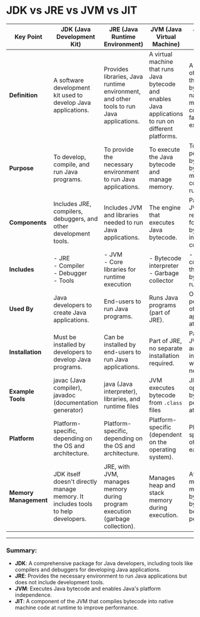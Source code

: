 # JDK vs JRE vs JVM vs JIT

| **Key Point**           | **JDK (Java Development Kit)**                               | **JRE (Java Runtime Environment)**                          | **JVM (Java Virtual Machine)**                                  | **JIT (Just-In-Time Compiler)**                                      |
|-------------------------|--------------------------------------------------------------|-------------------------------------------------------------|------------------------------------------------------------------|-----------------------------------------------------------------------|
| **Definition**           | A software development kit used to develop Java applications. | Provides libraries, Java runtime environment, and other tools to run Java applications. | A virtual machine that runs Java bytecode and enables Java applications to run on different platforms. | A component of the JVM that compiles bytecode to native machine code for faster execution. |
| **Purpose**              | To develop, compile, and run Java programs.                  | To provide the necessary environment to run Java applications. | To execute the Java bytecode and manage memory.                  | To improve performance by compiling bytecode to machine code at runtime. |
| **Components**           | Includes JRE, compilers, debuggers, and other development tools. | Includes JVM and libraries needed to run Java applications. | The engine that executes Java bytecode.                          | Part of the JVM responsible for compiling bytecode into machine code. |
| **Includes**             | - JRE <br> - Compiler <br> - Debugger <br> - Tools            | - JVM <br> - Core libraries for runtime execution           | - Bytecode interpreter <br> - Garbage collector                 | - JVM component that compiles bytecode at runtime                      |
| **Used By**              | Java developers to create Java applications.                 | End-users to run Java programs.                              | Runs Java programs (part of JRE).                                | Optimizes performance of Java applications at runtime.                 |
| **Installation**         | Must be installed by developers to develop Java programs.    | Can be installed by end-users to run Java applications.      | Part of JRE, no separate installation required.                   | Part of the JVM, automatically invoked when needed.                    |
| **Example Tools**        | javac (Java compiler), javadoc (documentation generator)     | java (Java interpreter), libraries, and runtime files        | JVM executes bytecode from `.class` files                        | JIT compiler optimizes bytecode for performance at runtime            |
| **Platform**             | Platform-specific, depending on the OS and architecture.     | Platform-specific, depending on the OS and architecture.     | Platform-specific (dependent on the operating system).           | Platform-specific (part of JVM for each OS).                          |
| **Memory Management**    | JDK itself doesn't directly manage memory. It includes tools to help developers. | JRE, with JVM, manages memory during program execution (garbage collection). | Manages heap and stack memory during execution.                  | Affects memory management by optimizing bytecode for better performance. |

---

### **Summary**:
- **JDK**: A comprehensive package for Java developers, including tools like compilers and debuggers for developing Java applications.
- **JRE**: Provides the necessary environment to run Java applications but does not include development tools.
- **JVM**: Executes Java bytecode and enables Java's platform independence.
- **JIT**: A component of the JVM that compiles bytecode into native machine code at runtime to improve performance.

